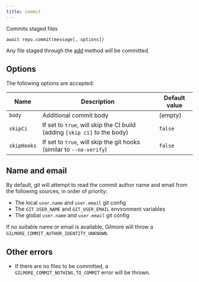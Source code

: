```yaml
---
title: commit
---
```


<div class="lead">Commits staged files</div>

`await repo.commit(message[, options])`

Any file staged through the [add][1] method will be committed.

## Options

The following options are accepted:

| Name        | Description                                                               | Default value |
| ----------- | ------------------------------------------------------------------------- | ------------- |
| `body`      | Additional commit body                                                    | (empty)       |
| `skipCi`    | If set to `true`, will skip the CI build (adding `[skip ci]` to the body) | `false`       |
| `skipHooks` | If set to `true`, will skip the git hooks (similar to `--no-verify`)      | `false`       |

## Name and email

By default, git will attempt to read the commit author name and email from the
following sources, in order of priority:

- The local `user.name` and `user.email` git config
- The `GIT_USER_NAME` and `GIT_USER_EMAIL` environment variables
- The global `user.name` and `user.email` git config

If no suitable name or email is available, Gilmore will throw
a `GILMORE_COMMIT_AUTHOR_IDENTITY_UNKNOWN`.

## Other errors

- If there are no files to be committed, a `GILMORE_COMMIT_NOTHING_TO_COMMIT`
  error will be thrown.

[1]: /add/
